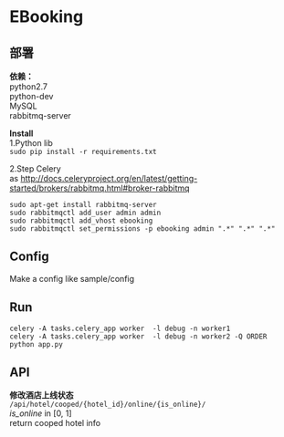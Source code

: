 # EBooking

## 部署
**依赖：**  
python2.7  
python-dev  
MySQL  
rabbitmq-server  

**Install**  
1.Python lib  
``sudo pip install -r requirements.txt``  

2.Step Celery  
as http://docs.celeryproject.org/en/latest/getting-started/brokers/rabbitmq.html#broker-rabbitmq  

``sudo apt-get install rabbitmq-server``  
``sudo rabbitmqctl add_user admin admin``  
``sudo rabbitmqctl add_vhost ebooking``  
``sudo rabbitmqctl set_permissions -p ebooking admin ".*" ".*" ".*"``  

## Config  
Make a config like sample/config


## Run  
``celery -A tasks.celery_app worker  -l debug -n worker1``  
``celery -A tasks.celery_app worker  -l debug -n worker2 -Q ORDER``  
``python app.py``  

## API  
**修改酒店上线状态**  
``/api/hotel/cooped/{hotel_id}/online/{is_online}/``  
*is_online* in [0, 1]  
return cooped hotel info  

